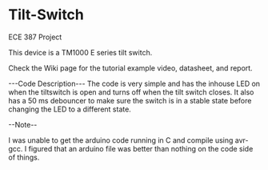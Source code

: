 # Tilt-Switch

ECE 387 Project

This device is a TM1000 E series tilt switch.

Check the Wiki page for the tutorial example video, datasheet, and report.

---Code Description---
The code is very simple and has the inhouse LED on when the tiltswitch is open and turns off when the tilt switch closes. It also has a 50 ms debouncer to make sure the switch is in a stable state before changing the LED to a different state. 

--Note--

I was unable to get the arduino code running in C and compile using avr-gcc. I figured that an arduino file was better than nothing on the code side of things.
